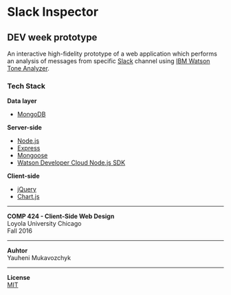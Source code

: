 # Slack Inspector
## DEV week prototype
An interactive high-fidelity prototype of a web application which performs an analysis of messages from specific [Slack](https://slack.com/) channel using [IBM Watson Tone Analyzer](https://www.ibm.com/watson/developercloud/tone-analyzer.html).

### Tech Stack
**Data layer**
* [MongoDB](https://github.com/mongodb/mongo)

**Server-side**
* [Node.js](https://github.com/nodejs/node)
* [Express](https://github.com/expressjs/express)
* [Mongoose](http://mongoosejs.com/)
* [Watson Developer Cloud Node.js SDK](https://github.com/watson-developer-cloud/node-sdk)

**Client-side**
* [jQuery](https://github.com/jquery/jquery)
* [Chart.js](https://github.com/chartjs/Chart.js)

----------
**COMP 424 - Client-Side Web Design**  
Loyola University Chicago  
Fall 2016

----------
**Auhtor**  
Yauheni Mukavozchyk

----------

**License**  
[MIT](https://github.com/ymukavozchyk/slackinspector/blob/master/LICENSE)
